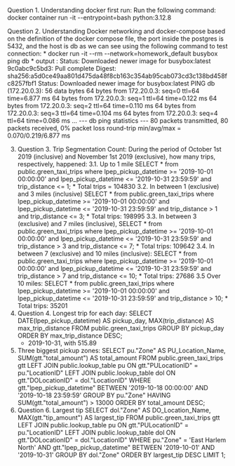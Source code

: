 Question 1. Understanding docker first run:
Run the following command: docker container run -it --entrypoint=bash python:3.12.8

Question 2. Understanding Docker networking and docker-compose
based on the definition of the docker compose file, the port inside the postgres is 5432, and the host is db as we can see using the following command to test connection:
    * docker run -it --rm --network=homework_default busybox ping db
    * output :  Status: Downloaded newer image for busybox:latest
                9c0abc9c5bd3: Pull complete
                Digest: sha256:a5d0ce49aa801d475da48f8cb163c354ab95cab073cd3c138bd458fc8257fbf1
                Status: Downloaded newer image for busybox:latest
                PING db (172.20.0.3): 56 data bytes
                64 bytes from 172.20.0.3: seq=0 ttl=64 time=6.877 ms
                64 bytes from 172.20.0.3: seq=1 ttl=64 time=0.122 ms
                64 bytes from 172.20.0.3: seq=2 ttl=64 time=0.110 ms
                64 bytes from 172.20.0.3: seq=3 ttl=64 time=0.104 ms
                64 bytes from 172.20.0.3: seq=4 ttl=64 time=0.086 ms
                ...
                --- db ping statistics ---
                80 packets transmitted, 80 packets received, 0% packet loss
                round-trip min/avg/max = 0.070/0.219/6.877 ms

3. Question 3. Trip Segmentation Count:
During the period of October 1st 2019 (inclusive) and November 1st 2019 (exclusive), how many trips, respectively, happened:
    3.1. Up to 1 mile
        SELECT * from public.green_taxi_trips
        where lpep_pickup_datetime >= '2019-10-01 00:00:00' and lpep_pickup_datetime <= '2019-10-31 23:59:59'
        and trip_distance <= 1;
        * Total trips = 104830
    3.2. In between 1 (exclusive) and 3 miles (inclusive)
        SELECT * from public.green_taxi_trips
        where lpep_pickup_datetime >= '2019-10-01 00:00:00' and lpep_pickup_datetime <= '2019-10-31 23:59:59'
        and trip_distance > 1 and trip_distance <= 3;
        * Total trips: 198995
    3.3. In between 3 (exclusive) and 7 miles (inclusive),
        SELECT * from public.green_taxi_trips
        where lpep_pickup_datetime >= '2019-10-01 00:00:00' and lpep_pickup_datetime <= '2019-10-31 23:59:59'
        and trip_distance > 3 and trip_distance <= 7;
        * Total trips: 109642
    3.4. In between 7 (exclusive) and 10 miles (inclusive):
        SELECT * from public.green_taxi_trips
        where lpep_pickup_datetime >= '2019-10-01 00:00:00' and lpep_pickup_datetime <= '2019-10-31 23:59:59'
        and trip_distance > 7 and trip_distance <= 10;
        * Total trips: 27686
    3.5 Over 10 miles:
        SELECT * from public.green_taxi_trips
        where lpep_pickup_datetime >= '2019-10-01 00:00:00' and lpep_pickup_datetime <= '2019-10-31 23:59:59'
        and trip_distance > 10;
        * Total trips: 35201
4. Question 4. Longest trip for each day:
    SELECT 
    DATE(lpep_pickup_datetime) AS pickup_day, 
    MAX(trip_distance) AS max_trip_distance
    FROM public.green_taxi_trips
    GROUP BY pickup_day
    ORDER BY max_trip_distance DESC;
    * 2019-10-31, with 515.89
5. Three biggest pickup zones:
    SELECT 
    pu."Zone" AS PU_Location_Name, 
    SUM(gtt."total_amount") AS total_amount
    FROM public.green_taxi_trips gtt
    LEFT JOIN public.lookup_table pu ON gtt."PULocationID" = pu."LocationID"
    LEFT JOIN public.lookup_table dol ON gtt."DOLocationID" = dol."LocationID"
    WHERE gtt."lpep_pickup_datetime" BETWEEN '2019-10-18 00:00:00' AND '2019-10-18 23:59:59'
    GROUP BY pu."Zone"
    HAVING SUM(gtt."total_amount") > 13000
    ORDER BY total_amount DESC;
6.  Question 6. Largest tip
    SELECT 
    dol."Zone" AS DO_Location_Name, 
    MAX(gtt."tip_amount") AS largest_tip
    FROM public.green_taxi_trips gtt
    LEFT JOIN public.lookup_table pu ON gtt."PULocationID" = pu."LocationID"
    LEFT JOIN public.lookup_table dol ON gtt."DOLocationID" = dol."LocationID"
    WHERE pu."Zone" = 'East Harlem North'
    AND gtt."lpep_pickup_datetime" BETWEEN '2019-10-01' AND '2019-10-31'
    GROUP BY dol."Zone"
    ORDER BY largest_tip DESC
    LIMIT 1;